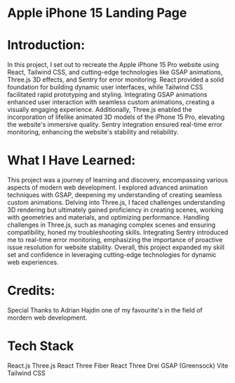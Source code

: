 # Apple iPhone 15 Landing Page

# Introduction:

In this project, I set out to recreate the Apple iPhone 15 Pro website using React, Tailwind CSS, and cutting-edge technologies like GSAP animations, Three.js 3D effects, and Sentry for error monitoring. React provided a solid foundation for building dynamic user interfaces, while Tailwind CSS facilitated rapid prototyping and styling. Integrating GSAP animations enhanced user interaction with seamless custom animations, creating a visually engaging experience. Additionally, Three.js enabled the incorporation of lifelike animated 3D models of the iPhone 15 Pro, elevating the website's immersive quality. Sentry integration ensured real-time error monitoring, enhancing the website's stability and reliability.

# What I Have Learned:

This project was a journey of learning and discovery, encompassing various aspects of modern web development. I explored advanced animation techniques with GSAP, deepening my understanding of creating seamless custom animations. Delving into Three.js, I faced challenges understanding 3D rendering but ultimately gained proficiency in creating scenes, working with geometries and materials, and optimizing performance. Handling challenges in Three.js, such as managing complex scenes and ensuring compatibility, honed my troubleshooting skills. Integrating Sentry introduced me to real-time error monitoring, emphasizing the importance of proactive issue resolution for website stability. Overall, this project expanded my skill set and confidence in leveraging cutting-edge technologies for dynamic web experiences.

# Credits:
Special Thanks to Adrian Hajdin one of my favourite's in the field of mordern web development. 

# Tech Stack
React.js
Three.js
React Three Fiber
React Three Drei
GSAP (Greensock)
Vite
Tailwind CSS

